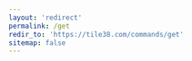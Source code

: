 ```yaml
---
layout: 'redirect'
permalink: /get
redir_to: 'https://tile38.com/commands/get'
sitemap: false
---
```

